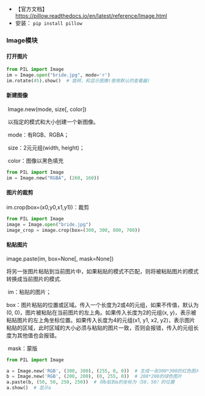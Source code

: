 - 【官方文档】https://pillow.readthedocs.io/en/latest/reference/Image.html
- 安装： `pip install pillow`

### Image模块

#### 打开图片

```python
from PIL import Image
im = Image.open("bride.jpg", mode='r')  
im.rotate(45).show()  # 旋转，和显示图像(使用默认的查看器) 
```
#### 新建图像

​	Image.new(mode, size[, color])

​	以指定的模式和大小创建一个新图像。

​		mode：有RGB、RGBA；

​		size：2元元组(width, height)；

​		color：图像以黑色填充

```python
from PIL import Image
im = Image.new("RGBA", (260, 160))
```

#### 图片的裁剪

im.crop(box=(x0,y0,x1,y1))：裁剪

```python
from PIL import Image
image = Image.open("bride.jpg")
image_crop = image.crop(box=(300, 300, 800, 700))
```



#### 粘贴图片

image.paste(im, box=None[, mask=None])

将另一张图片粘贴到当前图片中，如果粘贴的模式不匹配，则将被粘贴图片的模式转换成当前图片的模式.

​	im：粘贴的图片；

​	box：图片粘贴的位置或区域。传入一个长度为2或4的元组，如果不传值，默认为(0, 0)，图片被粘贴在当前图片的左上角。如果传入长度为2的元组(x, y)，表示被粘贴图片的左上角坐标位置。如果传入长度为4的元组(x1, y1, x2, y2)，表示图片粘贴的区域，此时区域的大小必须与粘贴的图片一致，否则会报错，传入的元组长度为其他值也会报错。

​	mask：蒙版

```python 
from PIL import Image

a = Image.new('RGB', (300, 300), (255, 0, 0))  # 生成一张300*300的红色图片
b = Image.new('RGB', (200, 200), (0, 255, 0))  # 200*200的绿色图片
a.paste(b, (50, 50, 250, 250))  # 将b贴到a的坐标为（50，50）的位置
a.show()  # 显示a
```

